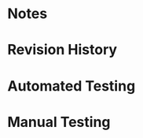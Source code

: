 <!-- Is this a granular change, or should this be broken up into multiple Pull Requests? -->

# Notes

<!--
For trivial, self-explanatory changes, consider skipping this section.
If you paired with another developer, add "Paired with: @username"
BEFORE/AFTER:  Make it clear how the behavior will change, or what new behavior is created.
VALUE:  Why is this change in behavior valuable?
TECH NOTES:  Justification of chosen solution, description of interfaces, etc.
-->

# Revision History

<!--
Leave blank to start. For each revision:
CHANGES: Summarize the difference from the last revision.
TESTS:  What tests did you re-run?
CONFIRM ACCURACY: Note whether you updated the other sections.
-->

# Automated Testing

<!--
RAN:  You should at least run `yarn test`
COVERAGE:  Describe the coverage that the changed code has, if it's not apparent in the diff.
JUSTIFICATION:  If the code is not fully covered, justify why it should still be merged.
-->

# Manual Testing

<!--
TEST CASES:  Describe the different test cases you included.
STEPS:  Describe the test steps with enough detail that an inexperienced reviewer could easily run them.
OUTPUTS:  Paste screenshots or terminal output for different test cases.
If no manual testing was done, consider justifying why.
-->
